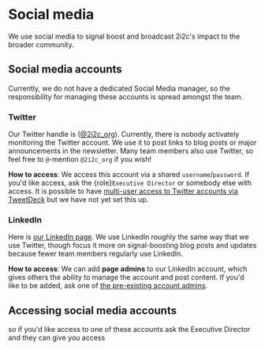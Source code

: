 # Social media

We use social media to signal boost and broadcast 2i2c's impact to the broader community.

## Social media accounts

Currently, we do not have a dedicated Social Media manager, so the responsibility for managing these accounts is spread amongst the team.

### Twitter

Our Twitter handle is ([@2i2c_org](https://twitter.com/2i2c_org)).
Currently, there is nobody activately monitoring the Twitter account.
We use it to post links to blog posts or major announcements in the newsletter.
Many team members also use Twitter, so feel free to `@`-mention `@2i2c_org` if you wish!

**How to access**: We access this account via a shared `username`/`password`.
If you'd like access, ask the {role}`Executive Director` or somebody else with access.
It is possible to have [multi-user access to Twitter accounts via TweetDeck](https://twitter.com/settings/teams) but we have not yet set this up.

### LinkedIn

Here is [our LinkedIn page](https://www.linkedin.com/company/70495902/).
We use LinkedIn roughly the same way that we use Twitter, though focus it more on signal-boosting blog posts and updates because fewer team members regularly use LinkedIn.

**How to access**: We can add **page admins** to our LinkedIn account, which gives others the ability to manage the account and post content.
If you'd like to be added, ask one of [the pre-existing account admins](https://www.linkedin.com/company/70495902/admin/manage-admins/).

## Accessing social media accounts

so if you'd like access to one of these accounts ask the Executive Director and they can give you access